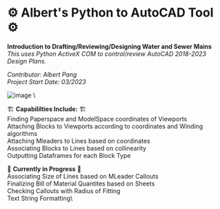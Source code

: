 # ⚙️ Albert's Python to AutoCAD Tool ⚙️
**Introduction to Drafting/Reviewing/Designing Water and Sewer Mains**\
_This uses Python ActiveX COM to control/review AutoCAD 2018-2023 Design Plans._

_Contributor: Albert Pang_ \
_Project Start Date: 03/2023_

![image](https://user-images.githubusercontent.com/97989034/227644430-44cc053e-2a35-40b3-a768-93f39f918bed.png) \

🏗️ **Capabililties Include:** 🏗️ \
  Finding Paperspace and ModelSpace coordinates of Viewports\
  Attaching Blocks to Viewports according to coordinates and Winding algorithms\
  Attaching Mleaders to Lines based on coordinates\
  Associating Blocks to Lines based on collinearity\
  Outputting Dataframes for each Block Type
  
🚧 **Currently in Progress** 🚧 \
 Associating Size of Lines based on MLeader Callouts\
 Finalizing Bill of Material Quantites based on Sheets\
 Checking Callouts with Radius of Fitting\
 Text String Formatting\
 
